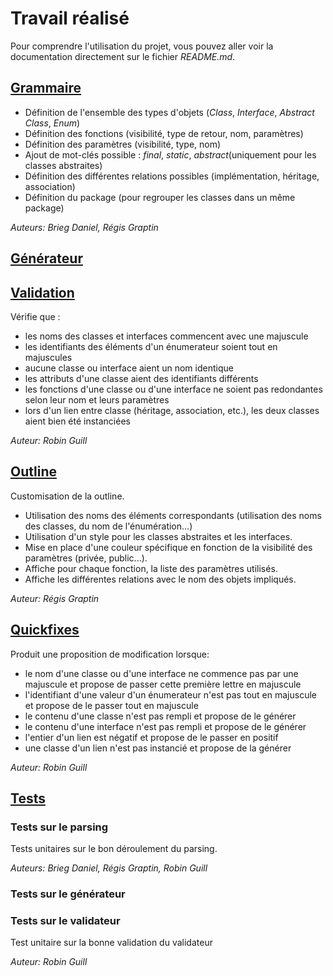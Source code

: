 # Travail réalisé

Pour comprendre l'utilisation du projet, vous pouvez aller voir la documentation directement sur le fichier *README.md*.

## [Grammaire](https://gitlab.insa-rennes.fr/Regis.Graptin/dsl-uml/-/blob/master/org.xtext.example.mydsl.parent/org.xtext.example.mydsl/src/org/xtext/example/mydsl/Uml.xtext)

- Définition de l'ensemble des types d'objets (*Class*, *Interface*, *Abstract Class*, *Enum*)
- Définition des fonctions (visibilité, type de retour, nom, paramètres)
- Définition des paramètres (visibilité, type, nom)
- Ajout de mot-clés possible : *final*, *static*, *abstract*(uniquement pour les classes abstraites)
- Définition des différentes relations possibles (implémentation, héritage, association)
- Définition du package (pour regrouper les classes dans un même package)

_Auteurs: Brieg Daniel, Régis Graptin_

## [Générateur](https://gitlab.insa-rennes.fr/Regis.Graptin/dsl-uml/-/blob/master/org.xtext.example.mydsl.parent/org.xtext.example.mydsl/src/org/xtext/example/mydsl/generator/UmlGenerator.xtend)

## [Validation](https://gitlab.insa-rennes.fr/Regis.Graptin/dsl-uml/-/blob/master/org.xtext.example.mydsl.parent/org.xtext.example.mydsl/src/org/xtext/example/mydsl/validation/UmlValidator.java)

Vérifie que :
- les noms des classes et interfaces commencent avec une majuscule
- les identifiants des éléments d'un énumerateur soient tout en majuscules
- aucune classe ou interface aient un nom identique
- les attributs d'une classe aient des identifiants différents
- les fonctions d'une classe ou d'une interface ne soient pas redondantes selon leur nom et leurs paramètres
- lors d'un lien entre classe (héritage, association, etc.), les deux classes aient bien été instanciées

_Auteur: Robin Guill_

## [Outline](https://gitlab.insa-rennes.fr/Regis.Graptin/dsl-uml/-/blob/master/org.xtext.example.mydsl.parent/org.xtext.example.mydsl.ui/src/org/xtext/example/mydsl/ui/outline/UmlOutlineTreeProvider.java)

Customisation de la outline.
- Utilisation des noms des éléments correspondants (utilisation des noms des classes, du nom de l'énumération...)
- Utilisation d'un style pour les classes abstraites et les interfaces.
- Mise en place d'une couleur spécifique en fonction de la visibilité des paramètres (privée, public...).
- Affiche pour chaque fonction, la liste des paramètres utilisés.
- Affiche les différentes relations avec le nom des objets impliqués.

_Auteur: Régis Graptin_

## [Quickfixes](https://gitlab.insa-rennes.fr/Regis.Graptin/dsl-uml/-/blob/master/org.xtext.example.mydsl.parent/org.xtext.example.mydsl.ui/src/org/xtext/example/mydsl/ui/quickfix/UmlQuickfixProvider.java)

Produit une proposition de modification lorsque: 
- le nom d'une classe ou d'une interface ne commence pas par une majuscule et propose de passer cette première lettre en majuscule
- l'identifiant d'une valeur d'un énumerateur n'est pas tout en majuscule et propose de le passer tout en majuscule
- le contenu d'une classe n'est pas rempli et propose de le générer
- le contenu d'une interface n'est pas rempli et propose de le générer
- l'entier d'un lien est négatif et propose de le passer en positif
- une classe d'un lien n'est pas instancié et propose de la générer

_Auteur: Robin Guill_

## [Tests](https://gitlab.insa-rennes.fr/Regis.Graptin/dsl-uml/-/tree/master/org.xtext.example.mydsl.parent/org.xtext.example.mydsl.tests/src/org/xtext/example/mydsl/tests)

### Tests sur le parsing

Tests unitaires sur le bon déroulement du parsing.

_Auteurs: Brieg Daniel, Régis Graptin, Robin Guill_

### Tests sur le générateur
### Tests sur le validateur

Test unitaire sur la bonne validation du validateur

_Auteur: Robin Guill_